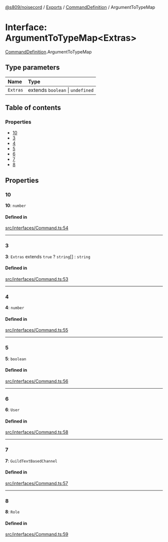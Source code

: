 [@s809/noisecord](../README.md) / [Exports](../modules.md) / [CommandDefinition](../modules/CommandDefinition.md) / ArgumentToTypeMap

# Interface: ArgumentToTypeMap<Extras\>

[CommandDefinition](../modules/CommandDefinition.md).ArgumentToTypeMap

## Type parameters

| Name | Type |
| :------ | :------ |
| `Extras` | extends `boolean` \| `undefined` |

## Table of contents

### Properties

- [10](CommandDefinition.ArgumentToTypeMap.md#10)
- [3](CommandDefinition.ArgumentToTypeMap.md#3)
- [4](CommandDefinition.ArgumentToTypeMap.md#4)
- [5](CommandDefinition.ArgumentToTypeMap.md#5)
- [6](CommandDefinition.ArgumentToTypeMap.md#6)
- [7](CommandDefinition.ArgumentToTypeMap.md#7)
- [8](CommandDefinition.ArgumentToTypeMap.md#8)

## Properties

### 10

 **10**: `number`

#### Defined in

[src/interfaces/Command.ts:54](https://github.com/s809/noisecord/blob/master/src/interfaces/Command.ts#L54)

___

### 3

 **3**: `Extras` extends ``true`` ? `string`[] : `string`

#### Defined in

[src/interfaces/Command.ts:53](https://github.com/s809/noisecord/blob/master/src/interfaces/Command.ts#L53)

___

### 4

 **4**: `number`

#### Defined in

[src/interfaces/Command.ts:55](https://github.com/s809/noisecord/blob/master/src/interfaces/Command.ts#L55)

___

### 5

 **5**: `boolean`

#### Defined in

[src/interfaces/Command.ts:56](https://github.com/s809/noisecord/blob/master/src/interfaces/Command.ts#L56)

___

### 6

 **6**: `User`

#### Defined in

[src/interfaces/Command.ts:58](https://github.com/s809/noisecord/blob/master/src/interfaces/Command.ts#L58)

___

### 7

 **7**: `GuildTextBasedChannel`

#### Defined in

[src/interfaces/Command.ts:57](https://github.com/s809/noisecord/blob/master/src/interfaces/Command.ts#L57)

___

### 8

 **8**: `Role`

#### Defined in

[src/interfaces/Command.ts:59](https://github.com/s809/noisecord/blob/master/src/interfaces/Command.ts#L59)
